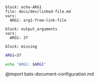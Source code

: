 ```link :[link-file-block-with-vars]
block: echo-ARG1
file: docs/dev/linked-file.md
vars:
  ARG1: arg1-from-link-file
```
```link :[link-local-block-with-vars]
block: output_arguments
vars:
  ARG1: 37
```
```link :[link-missing-local-block]
block: missing
```
```bash :[set-env] +output_arguments
ARG1=37
```
```bash :output_arguments
echo "ARG1: $ARG1"
```
@import bats-document-configuration.md
